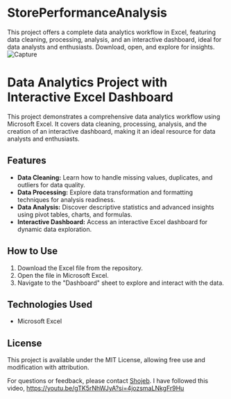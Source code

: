 # StorePerformanceAnalysis
This project offers a complete data analytics workflow in Excel, featuring data cleaning, processing, analysis, and an interactive dashboard, ideal for data analysts and enthusiasts. Download, open, and explore for insights.
![Capture](https://github.com/shojebscodeplay/StorePerformanceAnalysis/assets/70110235/a2e141cc-f40b-4b08-acd1-a50d23b194ac)

# Data Analytics Project with Interactive Excel Dashboard

This project demonstrates a comprehensive data analytics workflow using Microsoft Excel. It covers data cleaning, processing, analysis, and the creation of an interactive dashboard, making it an ideal resource for data analysts and enthusiasts.

## Features
- **Data Cleaning:** Learn how to handle missing values, duplicates, and outliers for data quality.
- **Data Processing:** Explore data transformation and formatting techniques for analysis readiness.
- **Data Analysis:** Discover descriptive statistics and advanced insights using pivot tables, charts, and formulas.
- **Interactive Dashboard:** Access an interactive Excel dashboard for dynamic data exploration.

## How to Use
1. Download the Excel file from the repository.
2. Open the file in Microsoft Excel.
3. Navigate to the "Dashboard" sheet to explore and interact with the data.

## Technologies Used
- Microsoft Excel

## License
This project is available under the MIT License, allowing free use and modification with attribution.

For questions or feedback, please contact [Shojeb](mail:shojeb.ruetete18@gmail.com).
I have followed this video, https://youtu.be/gTK5rNhWJyA?si=4jozsmaLNkgFr9Hu

